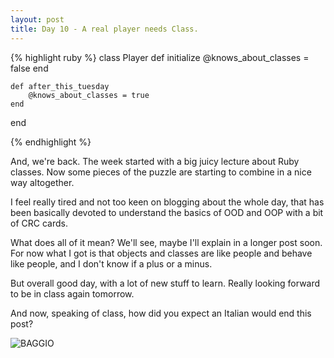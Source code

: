 ```yaml
---
layout: post
title: Day 10 - A real player needs Class.
---
```


{% highlight ruby %}
class Player
	def initialize
		@knows_about_classes = false
	end

	def after_this_tuesday
		@knows_about_classes = true
	end
end

{% endhighlight %}

And, we're back. The week started with a big juicy lecture about Ruby classes.
Now some pieces of the puzzle are starting to combine in a nice way altogether.

I feel really tired and not too keen on blogging about the whole day, that has been basically devoted to understand the basics of OOD and OOP with a bit of CRC cards.

What does all of it mean? We'll see, maybe I'll explain in a longer post soon. For now what I got is that objects and classes are like people and behave like people, and I don't know if a plus or a minus.

But overall good day, with a lot of new stuff to learn. Really looking forward to be in class again tomorrow.

And now, speaking of class, how did you expect an Italian would end this post?

![BAGGIO](http://federicomaffei.github.io/public/images/baggio.jpg)